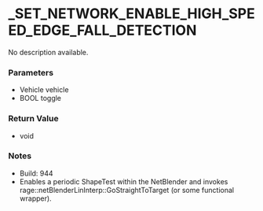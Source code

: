 # _SET_NETWORK_ENABLE_HIGH_SPEED_EDGE_FALL_DETECTION

No description available.

### Parameters
* Vehicle vehicle
* BOOL toggle

### Return Value
* void

### Notes
* Build: 944
* Enables a periodic ShapeTest within the NetBlender and invokes rage::netBlenderLinInterp::GoStraightToTarget (or some functional wrapper).


